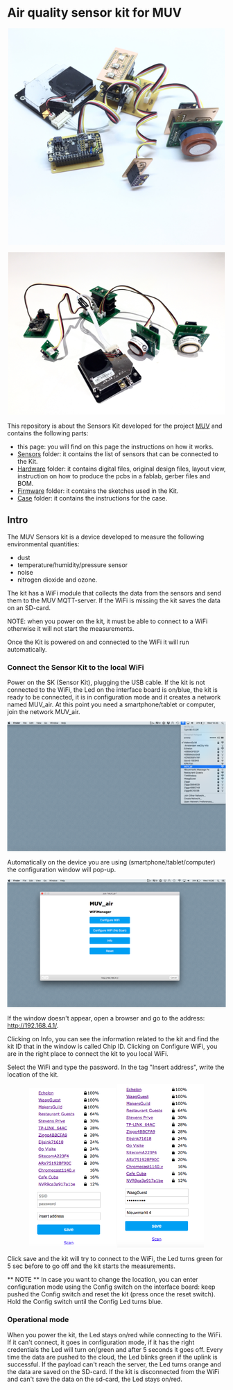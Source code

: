 # Air quality sensor kit for MUV

<p align="center"><img src="images/sensor_kit.jpg" width="500"></p>
<p align="center"><img src="Hardware/Gerber files/images/MUV_SK.jpg" width="500"></p>

This repository is about the Sensors Kit developed for the project [MUV](https://www.muv2020.eu/) and contains the following parts:
- this page: you will find on this page the instructions on how it works.
- [Sensors](https://github.com/waagsociety/air_quality_sensor_kit/tree/master/MUV%20Kit/Sensors) folder: it contains the list of sensors that can be connected to the Kit.
- [Hardware](https://github.com/waagsociety/air_quality_sensor_kit/tree/master/MUV%20Kit/Hardware) folder: it contains digital files, original design files, layout view, instruction on how to produce the pcbs in a fablab, gerber files and BOM.
- [Firmware](https://github.com/waagsociety/air_quality_sensor_kit/tree/master/MUV%20Kit/Firmware) folder: it contains the sketches used in the Kit.
- [Case](https://github.com/waagsociety/air_quality_sensor_kit/tree/master/MUV%20Kit/Case) folder: it contains the instructions for the case.

## Intro
The MUV Sensors kit is a device developed to measure the following environmental quantities:
* dust
* temperature/humidity/pressure sensor
* noise
* nitrogen dioxide and ozone.

The kit has a WiFi module that collects the data from the sensors and send them to the MUV MQTT-server. If the WiFi is missing the kit saves the data on an SD-card.

NOTE: when you power on the kit, it must be able to connect to a WiFi otherwise it will not start the measurements.

Once the Kit is powered on and connected to the WiFi it will run automatically.

### Connect the Sensor Kit to the local WiFi
Power on the SK (Sensor Kit), plugging the USB cable. If the kit is not connected to the WiFi, the Led on the interface board is on/blue, the kit is ready to be connected, it is in configuration mode and it creates a network named MUV_air.
At this point you need a smartphone/tablet or computer, join the network MUV_air.

<p align="center"><img src="images/config_0_0.png"></p>

Automatically on the device you are using (smartphone/tablet/computer) the configuration window will pop-up.

<p align="center"><img src="images/config_1_1.png"></p>

If the window doesn't appear, open a browser and go to the address: http://192.168.4.1/.

Clicking on Info, you can see the information related to the kit and find the kit ID that in the window is called Chip ID.
Clicking on Configure WiFi, you are in the right place to connect the kit to you local WiFi.


Select the WiFi and type the password.
In the tag "Insert address", write the location of the kit.
<p align="center"> <img src="images/config_3.png" width="200">  <img src="images/config_4.png" width="200"></p>

Click save and the kit will try to connect to the WiFi, the Led turns green for 5 sec before to go off and the kit starts the measurements.

** NOTE **
In case you want to change the location, you can enter configuration mode using the Config switch on the interface board: keep pushed the Config switch and reset the kit (press once the reset switch). Hold the Config switch until the Config Led turns blue.

### Operational mode
When you power the kit, the Led stays on/red while connecting to the WiFi. If it can't connect, it goes in configuration mode, if it has the right credentials the Led will turn on/green and after 5 seconds it goes off. Every time the data are pushed to the cloud, the Led blinks green if the uplink is successful. If the payload can't reach the server, the Led turns orange and the data are saved on the SD-card. If the kit is disconnected from the WiFi and can't save the data on the sd-card, the Led stays on/red.
